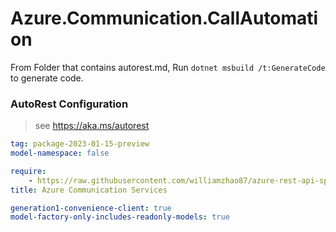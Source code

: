 # Azure.Communication.CallAutomation

From Folder that contains autorest.md, Run `dotnet msbuild /t:GenerateCode` to generate code.

### AutoRest Configuration
> see https://aka.ms/autorest

```yaml
tag: package-2023-01-15-preview
model-namespace: false

require:
    - https://raw.githubusercontent.com/williamzhao87/azure-rest-api-specs/ea7e163f711cdb9328ce6e04b6100d5e7acf7957/specification/communication/data-plane/CallAutomation/readme.md
title: Azure Communication Services

generation1-convenience-client: true
model-factory-only-includes-readonly-models: true
```
